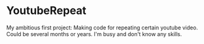 # YoutubeRepeat
My ambitious first project: Making code for repeating certain youtube video.
Could be several months or years. I'm busy and don't know any skills.
